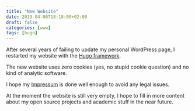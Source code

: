 ```yaml
---
title: "New Website"
date: 2019-04-06T18:18:00+02:00
draft: false
categories: [www]
tags: [hugo]
---
```


After several years of failing to update my personal WordPress page, I restarted my website with the [Hugo framework](https://gohugo.io/).

The new website uses zero cookies (yes, no stupid cookie question) and no kind of analytic software.

I hope my [Impressum](/impressum/) is done well enough to avoid any legal issues.

At the moment the website is still very empty, I hope to fill in more content about my open source projects and academic stuff in the near future.
